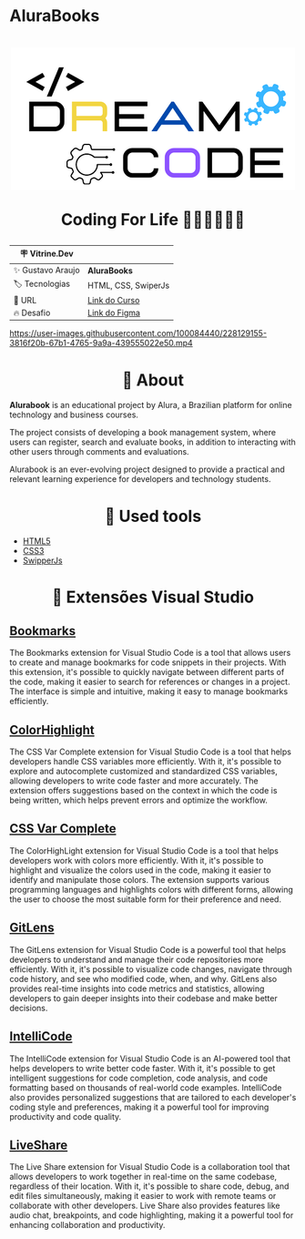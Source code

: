 # AluraBooks

<h1 align="center">
    <img src="logo.png">
<p>Coding For Life 🙅🏼‍♂️🙅🏼‍♂️</p>
</h1>

| :placard: Vitrine.Dev |     |
| -------------  | --- |
| :sparkles: Gustavo Araujo        | **AluraBooks**
| :label: Tecnologias | HTML, CSS, SwiperJs
| :rocket: URL         | <a href="https://cursos.alura.com.br/course/html-css-responsividade-mobile-first">Link do Curso</a>
| :fire: Desafio     | <a href="https://www.figma.com/file/sSMbIqKaGBd66Y8roxTk2p/AluraBooks?t=TR9UzwtRHotQVdpq-6">Link do Figma</a>



https://user-images.githubusercontent.com/100084440/228129155-3816f20b-67b1-4765-9a9a-439555022e50.mp4



## <h1 align="center">📕 About</h1> 

**Alurabook** is an educational project by Alura, a Brazilian platform for online technology and business courses. 
<p>The project consists of developing a book management system, where users can register, search and evaluate books, in addition to interacting with other users through comments and evaluations.</p>
 Alurabook is an ever-evolving project designed to provide a practical and relevant learning experience for developers and technology students.

## <h1 align="center">🔨 Used tools</h1>

- [HTML5](https://developer.mozilla.org/en-US/docs/Glossary/HTML5) 
- [CSS3](https://developer.mozilla.org/en-US/docs/Glossary/CSS)
- [SwipperJs](https://swiperjs.com/swiper-api#initialize-swiper)

## <h1 align="center">🌌 Extensões Visual Studio</h1>

## [Bookmarks](https://marketplace.visualstudio.com/items?itemName=alefragnani.Bookmarks)
<p>The Bookmarks extension for Visual Studio Code is a tool that allows users to create and manage bookmarks for code snippets in their projects. With this extension, it's possible to quickly navigate between different parts of the code, making it easier to search for references or changes in a project. The interface is simple and intuitive, making it easy to manage bookmarks efficiently.</p>

## [ColorHighlight](https://marketplace.visualstudio.com/items?itemName=naumovs.color-highlight)
<p>The CSS Var Complete extension for Visual Studio Code is a tool that helps developers handle CSS variables more efficiently. With it, it's possible to explore and autocomplete customized and standardized CSS variables, allowing developers to write code faster and more accurately. The extension offers suggestions based on the context in which the code is being written, which helps prevent errors and optimize the workflow.</p>


## [CSS Var Complete](https://marketplace.visualstudio.com/items?itemName=phoenisx.cssvar)
<p>The ColorHighLight extension for Visual Studio Code is a tool that helps developers work with colors more efficiently. With it, it's possible to highlight and visualize the colors used in the code, making it easier to identify and manipulate those colors. The extension supports various programming languages and highlights colors with different forms, allowing the user to choose the most suitable form for their preference and need.</p>

## [GitLens](https://marketplace.visualstudio.com/items?itemName=eamodio.gitlens)
<p>The GitLens extension for Visual Studio Code is a powerful tool that helps developers to understand and manage their code repositories more efficiently. With it, it's possible to visualize code changes, navigate through code history, and see who modified code, when, and why. GitLens also provides real-time insights into code metrics and statistics, allowing developers to gain deeper insights into their codebase and make better decisions.</p>

## [IntelliCode](https://marketplace.visualstudio.com/items?itemName=VisualStudioExptTeam.vscodeintellicode)
<p>The IntelliCode extension for Visual Studio Code is an AI-powered tool that helps developers to write better code faster. With it, it's possible to get intelligent suggestions for code completion, code analysis, and code formatting based on thousands of real-world code examples. IntelliCode also provides personalized suggestions that are tailored to each developer's coding style and preferences, making it a powerful tool for improving productivity and code quality.</p>

## [LiveShare](https://marketplace.visualstudio.com/items?itemName=MS-vsliveshare.vsliveshare)
<p>The Live Share extension for Visual Studio Code is a collaboration tool that allows developers to work together in real-time on the same codebase, regardless of their location. With it, it's possible to share code, debug, and edit files simultaneously, making it easier to work with remote teams or collaborate with other developers. Live Share also provides features like audio chat, breakpoints, and code highlighting, making it a powerful tool for enhancing collaboration and productivity.</p>






